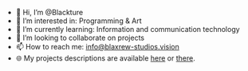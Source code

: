 - 👋 Hi, I’m @Blackture
- 👀 I’m interested in: Programming & Art
- 🌱 I’m currently learning: Information and communication technology
- 💞️ I’m looking to collaborate on projects
- 📫 How to reach me: info@blaxrew-studios.vision
- 🌐 My projects descriptions are available [here](https://blackture.github.io) or [there](https://blaxrew-studios.vision).

<!---
Blackture/Blackture is a ✨ special ✨ repository because its `README.md` (this file) appears on your GitHub profile.
You can click the Preview link to take a look at your changes.
--->
